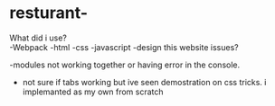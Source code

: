 # resturant-
  What did i use?    
-Webpack
-html
-css
-javascript
-design this website
    issues?      

-modules not working together or having error in the console. 
- not sure if tabs working but ive seen demostration on css tricks. i implemanted as my own from scratch

